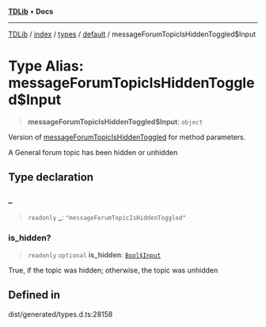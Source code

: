 [**TDLib**](../../../../../../README.md) • **Docs**

***

[TDLib](../../../../../../modules.md) / [index](../../../../../README.md) / [types](../../../README.md) / [default](../README.md) / messageForumTopicIsHiddenToggled$Input

# Type Alias: messageForumTopicIsHiddenToggled$Input

> **messageForumTopicIsHiddenToggled$Input**: `object`

Version of [messageForumTopicIsHiddenToggled](messageForumTopicIsHiddenToggled.md) for method parameters.

A General forum topic has been hidden or unhidden

## Type declaration

### \_

> `readonly` **\_**: `"messageForumTopicIsHiddenToggled"`

### is\_hidden?

> `readonly` `optional` **is\_hidden**: [`Bool$Input`](Bool$Input.md)

True, if the topic was hidden; otherwise, the topic was unhidden

## Defined in

dist/generated/types.d.ts:28158
